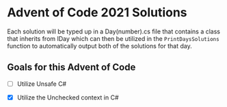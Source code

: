 # Advent of Code 2021 Solutions

Each solution will be typed up in a Day(number).cs file that contains 
a class that inherits from IDay which can then be utilized in the 
`PrintDaysSolutions` function to automatically output both of the
solutions for that day. 

## Goals for this Advent of Code

- [ ] Utilize Unsafe C#
- [x] Utilize the Unchecked context in C#

